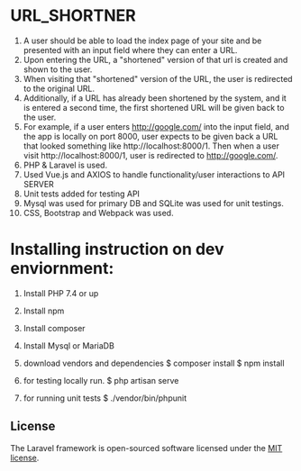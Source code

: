 # URL_SHORTNER

1. A user should be able to load the index page of your site and be presented with an input field where they can enter a URL.
2. Upon entering the URL, a "shortened" version of that url is created and shown to the user.
3. When visiting that "shortened" version of the URL, the user is redirected to the original URL.
4. Additionally, if a URL has already been shortened by the system, and it is entered a second time, the first shortened URL will be given back to the user.
5. For example, if a user enters http://google.com/ into the input field, and the app is locally on port 8000, user expects to be given back a URL that looked something like http://localhost:8000/1.
   Then when a user visit http://localhost:8000/1, user is redirected to http://google.com/.
7. PHP & Laravel is used.
8. Used Vue.js and AXIOS to handle functionality/user interactions to API SERVER
9. Unit tests added for testing API
10. Mysql was used for primary DB and SQLite was used for unit testings.
11. CSS, Bootstrap and Webpack was used.

# Installing instruction on dev enviornment:

1. Install PHP 7.4 or up
2. Install npm
3. Install composer
4. Install Mysql or MariaDB

5. download vendors and dependencies
$ composer install
$ npm install

6. for testing locally run.
$ php artisan serve

7. for running unit tests
$ ./vendor/bin/phpunit
 
## License

The Laravel framework is open-sourced software licensed under the [MIT license](https://opensource.org/licenses/MIT).
